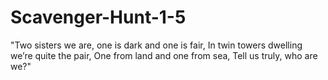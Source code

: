 # Scavenger-Hunt-1-5

"Two sisters we are, one is dark and one is fair,
In twin towers dwelling we’re quite the pair,
One from land and one from sea,
Tell us truly, who are we?"
